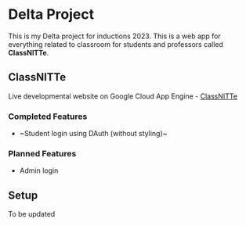 # Delta Project

This is my Delta project for inductions 2023. This is a web app for everything related to classroom for students and professors called **ClassNITTe**.

## ClassNITTe

Live developmental website on Google Cloud App Engine - [ClassNITTe](https://wise-diagram-392116.uc.r.appspot.com/)

### Completed Features
- ~Student login using DAuth (without styling)~

### Planned Features
- Admin login

## Setup
To be updated